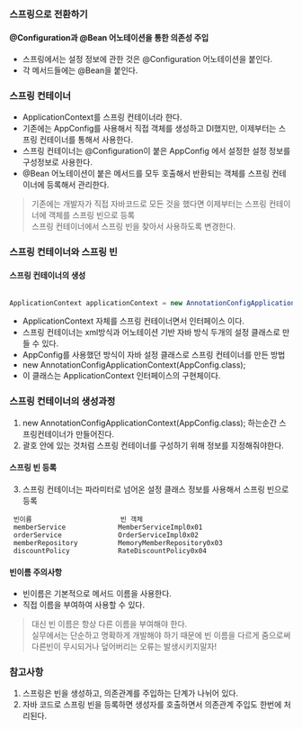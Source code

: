 ### 스프링으로 전환하기
#### @Configuration과 @Bean 어노테이션을 통한 의존성 주입
* 스프링에서는 설정 정보에 관한 것은 @Configuration 어노테이션을 붙인다.
* 각 메서드들에는 @Bean을 붙인다.

### 스프링 컨테이너
* ApplicationContext를 스프링 컨테이너라 한다.
* 기존에는 AppConfig를 사용해서 직접 객체를 생성하고 DI했지만, 이제부터는 스프링 컨테이너를 통해서 사용한다.
* 스프링 컨테이너는 @Configuration이 붙은 AppConfig 에서 설정한 설정 정보를 구성정보로 사용한다.
* @Bean 어노테이션이 붙은 메서드를 모두 호출해서 반환되는 객체를 스프링 컨테이너에 등록해서 관리한다.

> 기존에는 개발자가 직접 자바코드로 모든 것을 했다면 이제부터는 스프링 컨테이너에 객체를 스프링 빈으로 등록 <br>
> 스프링 컨테이너에서 스프링 빈을 찾아서 사용하도록 변경한다.
 
 ### 스프링 컨테이너와 스프링 빈
 #### 스프링 컨테이너의 생성
 
 ``` java
 
 ApplicationContext applicationContext = new AnnotationConfigApplicationContext(AppConfig.class);
 
 ```
 * ApplicationContext 자체를 스프링 컨테이너면서 인터페이스 이다.
 * 스프링 컨테이너는 xml방식과 어노테이션 기반 자바 방식 두개의 설정 클래스로 만들 수 있다.
 * AppConfig를 사용했던 방식이 자바 설정 클래스로 스프링 컨테이너를 만든 방법
  * new AnnotationConfigApplicationContext(AppConfig.class);
  * 이 클래스는 ApplicationContext 인터페이스의 구현체이다.

### 스프링 컨테이너의 생성과정
1. new AnnotationConfigApplicationContext(AppConfig.class); 하는순간 스프링컨테이너가 만들어진다.
2. 괄호 안에 있는 것처럼 스프링 컨테이너를 구성하기 위해 정보를 지정해줘야한다.

#### 스프링 빈 등록
3. 스프링 컨테이너는 파라미터로 넘어온 설정 클래스 정보를 사용해서 스프링 빈으로 등록

```
 빈이름                      빈 객체
 memberService             MemberServiceImpl0x01
 orderService              OrderServiceImpl0x02
 memberRepository          MemoryMemberRepository0x03
 discountPolicy            RateDiscountPolicy0x04

```

#### 빈이름 주의사항
* 빈이름은 기본적으로 메서드 이름을 사용한다.
* 직접 이름을 부여하여 사용할 수 있다.
> 대신 빈 이름은 항상 다른 이름을 부여해야 한다. <br>
> 실무에서는 단순하고 명확하게 개발해야 하기 때문에 빈 이름을 다르게 줌으로써 다른빈이 무시되거나 덮어버리는 오류는 발생시키지말자!


### 참고사항
1. 스프링은 빈을 생성하고, 의존관계를 주입하는 단계가 나뉘어 있다.
2. 자바 코드로 스프링 빈을 등록하면 생성자를 호출하면서 의존관계 주입도 한번에 처리된다.




